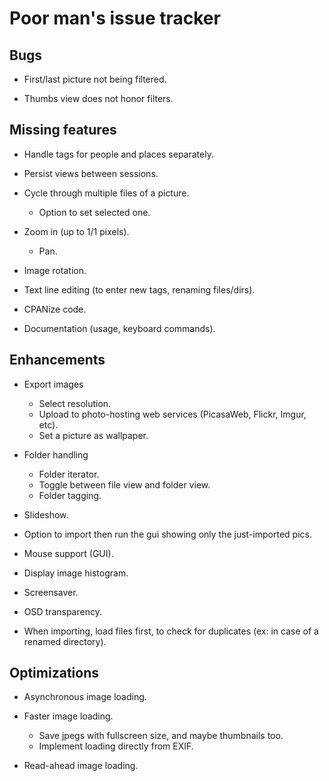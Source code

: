 Poor man's issue tracker
========================

Bugs
----

* First/last picture not being filtered.

* Thumbs view does not honor filters.


Missing features
----------------

* Handle tags for people and places separately.

* Persist views between sessions.

* Cycle through multiple files of a picture.
  * Option to set selected one.

* Zoom in (up to 1/1 pixels).
  * Pan.

* Image rotation.

* Text line editing (to enter new tags, renaming files/dirs).

* CPANize code.

* Documentation (usage, keyboard commands).


Enhancements
------------

* Export images
  * Select resolution.
  * Upload to photo-hosting web services (PicasaWeb, Flickr, Imgur, etc).
  * Set a picture as wallpaper.

* Folder handling
  * Folder iterator.
  * Toggle between file view and folder view.
  * Folder tagging.

* Slideshow.

* Option to import then run the gui showing only the just-imported pics.

* Mouse support (GUI).

* Display image histogram.

* Screensaver.

* OSD transparency.

* When importing, load files first, to check for duplicates
  (ex: in case of a renamed directory).


Optimizations
-------------

* Asynchronous image loading.

* Faster image loading.
  * Save jpegs with fullscreen size, and maybe thumbnails too.
  * Implement loading directly from EXIF.

* Read-ahead image loading.

